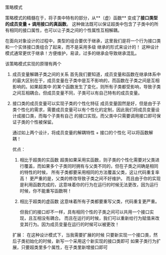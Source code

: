 策略模式   

策略模式的精髓在于，将子类中特有的部分，从**（虚）函数** 变成了**接口类型的成员变量 + 调用接口的真函数**。
这种做法既可以保证超类中包含了子类中的所有相同的接口属性，也可以让子类之间的个性属性互相解耦。

在面向对象设计的过程中，类型的组合要优于继承，这里我们是将一个行为接口类和一个实体接口类组合了起来，而不是采用多级
继承的形式来设计的！ 这种设计模式通常更优于继承！方便维护，易读，过多的继承会导致继承混乱。

该策略模式实现的原理有两个
1. 成员变量解耦子类之间的关系
    首先我们要知道，成员变量和函数在继承体系中的最大区别在于，成员变量在子类中是互不影响的，而函数在子类之间是互相影响的。如果超类中
    的某个函数发生了变化，则所有子类都受影响，导致子类之间互相耦合。但成员变量不同，子类可以有自己特有的成员变量。

2. 接口类的成员变量可以实现子类的个性化特征
     成员变量固然是好，但是由于子类个性化的需求，需要成员变量可以有个性化的定制，因此我们将成员变量设计成接口类，而每个子类有自己
     的接口实现。而父类中只需要调用接口即可保证子类的个性被保留。
     
     通过如上两个设计，将成员变量的解耦特性 + 接口的个性化 可以将函数解耦！
     
     优点：
     1. 相比于超类的实函数
           超类如果采用实函数，则子类的个性化需要对父类进行覆盖，而如果多个子类同时拥有与父类不同的，但在子类之间确是相同的特性的时候，
           所有子类都要采用相同的方法覆盖父类，这让代码重复率高！
           更严重的是，父类的修改导致子类之间不好维护。
           而且由于你的实现是利用函数完成的，这意味着你的行为在运行的时候无法更改，因为运行时候，你不能重写函数啊！
     
     2. 相比于超类的虚函数
           这意味着所有子类都要重写父类，代码重复更严重。
           
        但我们的接口却不一样，具有相同个性的子类之间可以共用一个接口实现，且互相没有耦合。
       而且在运行的时候，我们可以重新给行为赋值来改变其行为。因为成员变量在运行的时候可以被更改！
        
      扩展：
        在这种设计模式下，当我需要扩展的时候
        只要新实现一个接口类，然后子类初始化的时候，新写一个采用这个新实现的接口类即可
        如果子类行为扩展，只要超类里多个属性，在子类里新增接口即可
     
 
